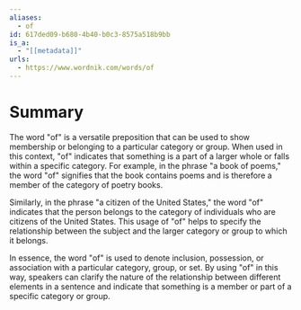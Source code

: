 ```yaml
---
aliases:
  - of
id: 617ded09-b680-4b40-b0c3-8575a518b9bb
is_a:
  - "[[metadata]]"
urls:
  - https://www.wordnik.com/words/of
---
```

# Summary
The word "of" is a versatile preposition that can be used to show membership or belonging to a particular category or group. When used in this context, "of" indicates that something is a part of a larger whole or falls within a specific category. For example, in the phrase "a book of poems," the word "of" signifies that the book contains poems and is therefore a member of the category of poetry books.

Similarly, in the phrase "a citizen of the United States," the word "of" indicates that the person belongs to the category of individuals who are citizens of the United States. This usage of "of" helps to specify the relationship between the subject and the larger category or group to which it belongs.

In essence, the word "of" is used to denote inclusion, possession, or association with a particular category, group, or set. By using "of" in this way, speakers can clarify the nature of the relationship between different elements in a sentence and indicate that something is a member or part of a specific category or group.
